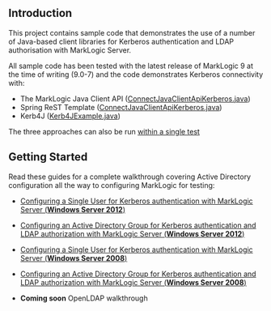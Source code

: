 ## Introduction

This project contains sample code that demonstrates the use of a number of Java-based client libraries for Kerberos authentication and LDAP authorisation with MarkLogic Server.

All sample code has been tested with the latest release of MarkLogic 9 at the time of writing (9.0-7) and the code demonstrates Kerberos connectivity with:

* The MarkLogic Java Client API ([ConnectJavaClientApiKerberos.java](src/main/java/ConnectJavaClientApiKerberos.java))
* Spring ReST Template ([ConnectJavaClientApiKerberos.java](src/main/java/ConnectJavaClientApiKerberos.java))
* Kerb4J ([Kerb4JExample.java](src/main/java/Kerb4JExample.java))

The three approaches can also be run [within a single test](src/test/java/KerberosConnectionTest.java)

## Getting Started

Read these guides for a complete walkthrough covering Active Directory configuration all the way to configuring MarkLogic for testing:

* [Configuring a Single User for Kerberos authentication with MarkLogic Server (**Windows Server 2012**)](SETUP.md)
* [Configuring an Active Directory Group for Kerberos authentication and LDAP authorization with MarkLogic Server (**Windows Server 2012**)](LDAP_SETUP.md)

* [Configuring a Single User for Kerberos authentication with MarkLogic Server (**Windows Server 2008**)](SETUP_2008.md)
* [Configuring an Active Directory Group for Kerberos authentication and LDAP authorization with MarkLogic Server (**Windows Server 2008**)](LDAP_SETUP_2008.md)

* **Coming soon** OpenLDAP walkthrough